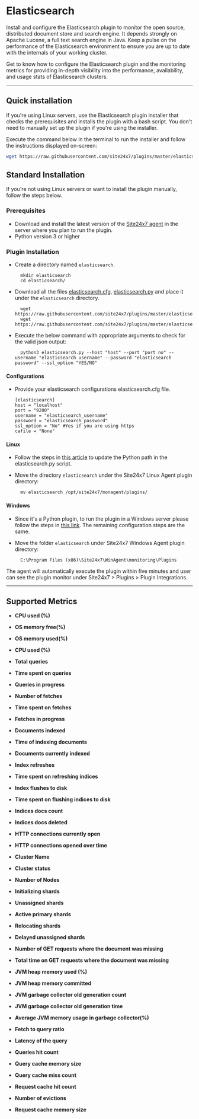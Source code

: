 # Elasticsearch

Install and configure the Elasticsearch plugin to monitor the open source, distributed document store and search engine. It depends strongly on Apache Lucene, a full text search engine in Java. Keep a pulse on the performance of the Elasticsearch environment to ensure you are up to date with the internals of your working cluster.

Get to know how to configure the Elasticsearch plugin and the monitoring metrics for providing in-depth visibility into the performance, availability, and usage stats of Elasticsearch clusters.
                                                                                              
---

## Quick installation

If you're using Linux servers, use the Elasticsearch plugin installer that checks the prerequisites and installs the plugin with a bash script. You don't need to manually set up the plugin if you're using the installer.

Execute the command below in the terminal to run the installer and follow the instructions displayed on-screen:

```bash
wget https://raw.githubusercontent.com/site24x7/plugins/master/elasticsearch/installer/Site24x7ElasticSearchPluginInstaller.sh && sudo bash Site24x7ElasticSearchPluginInstaller.sh
```

## Standard Installation
If you're not using Linux servers or want to install the plugin manually, follow the steps below.

### Prerequisites

- Download and install the latest version of the [Site24x7 agent](https://www.site24x7.com/app/client#/admin/inventory/add-monitor) in the server where you plan to run the plugin.
- Python version 3 or higher

### Plugin Installation  


- Create a directory named `elasticsearch`.

		mkdir elasticsearch
  		cd elasticsearch/
  
- Download all the files [elasticsearch.cfg](https://github.com/site24x7/plugins/blob/master/elasticsearch/elasticsearch.cfg), [elasticsearch.py](https://github.com/site24x7/plugins/blob/master/elasticsearch/elasticsearch.py) and place it under the `elasticsearch` directory.

		wget https://raw.githubusercontent.com/site24x7/plugins/master/elasticsearch/elasticsearch.cfg
		wget https://raw.githubusercontent.com/site24x7/plugins/master/elasticsearch/elasticsearch.py


- Execute the below command with appropriate arguments to check for the valid json output:

		python3 elasticsearch.py --host "host" --port "port no" --username "elasticsearch username" --password "elasticsearch password" --ssl_option "YES/NO"

#### Configurations

- Provide your elasticsearch configurations elasticsearch.cfg file.
	```
	[elasticsearch]
	host = "localhost"
	port = "9200"
	username = "elasticsearch_username"
	password = "elasticsearch_password"
	ssl_option = "No" #Yes if you are using https
	cafile = "None"
	```	
#### Linux

- Follow the steps in [this article](https://support.site24x7.com/portal/en/kb/articles/updating-python-path-in-a-plugin-script-for-linux-servers) to update the Python path in the elasticsearch.py script.

- Move the directory `elasticsearch` under the Site24x7 Linux Agent plugin directory: 

		mv elasticsearch /opt/site24x7/monagent/plugins/
#### Windows
		
- Since it's a Python plugin, to run the plugin in a Windows server please follow the steps in [this link](https://support.site24x7.com/portal/en/kb/articles/run-python-plugin-scripts-in-windows-servers). The remaining configuration steps are the same.

- Move the folder `elasticsearch` under Site24x7 Windows Agent plugin directory: 

		C:\Program Files (x86)\Site24x7\WinAgent\monitoring\Plugins

		
The agent will automatically execute the plugin within five minutes and user can see the plugin monitor under Site24x7 > Plugins > Plugin Integrations.

---

## Supported Metrics

- **CPU used (%)**

- **OS memory free(%)**

- **OS memory used(%)**

- **CPU used (%)**
 
- **Total queries**

- **Time spent on queries**

- **Queries in progress**

- **Number of fetches**

- **Time spent on fetches**

- **Fetches in progress**
    
- **Documents indexed**

- **Time of indexing documents**

- **Documents currently indexed**

- **Index refreshes**

- **Time spent on refreshing indices**

- **Index flushes to disk**
    
- **Time spent on flushing indices to disk**

- **Indices docs count**

- **Indices docs deleted**

- **HTTP connections currently open**

- **HTTP connections opened over time**

- **Cluster Name**
    
- **Cluster status**

- **Number of Nodes**

- **Initializing shards**

- **Unassigned shards**

- **Active primary shards**

- **Relocating shards**

- **Delayed unassigned shards**

- **Number of GET requests where the document was missing**

- **Total time on GET requests where the document was missing**
  
- **JVM heap memory used (%)**

- **JVM heap memory committed**

- **JVM garbage collector old generation count**

- **JVM garbage collector old generation time**

- **Average JVM memory usage in garbage collector(%)**

- **Fetch to query ratio**

- **Latency of the query**

- **Queries hit count**

- **Query cache memory size**

- **Query cache miss count**

- **Request cache hit count**

- **Number of evictions**

- **Request cache memory size**




